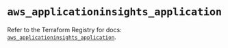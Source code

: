 # `aws_applicationinsights_application`

Refer to the Terraform Registry for docs: [`aws_applicationinsights_application`](https://registry.terraform.io/providers/hashicorp/aws/5.73.0/docs/resources/applicationinsights_application).
